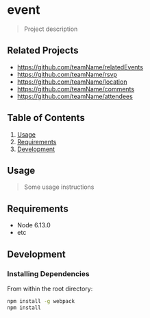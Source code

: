 # event

> Project description

## Related Projects

  - https://github.com/teamName/relatedEvents
  - https://github.com/teamName/rsvp
  - https://github.com/teamName/location
  - https://github.com/teamName/comments
  - https://github.com/teamName/attendees

## Table of Contents

1. [Usage](#Usage)
1. [Requirements](#requirements)
1. [Development](#development)

## Usage

> Some usage instructions

## Requirements

- Node 6.13.0
- etc

## Development

### Installing Dependencies

From within the root directory:

```sh
npm install -g webpack
npm install
```

